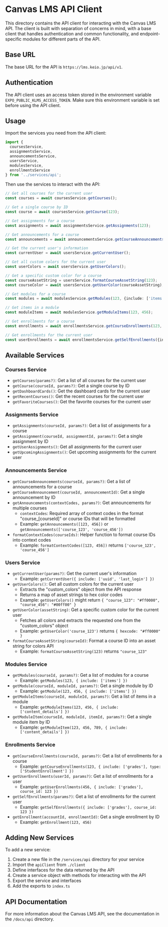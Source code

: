 # Canvas LMS API Client

This directory contains the API client for interacting with the Canvas LMS API. The client is built with separation of
concerns in mind, with a base client that handles authentication and common functionality, and endpoint-specific modules
for different parts of the API.

## Base URL

The base URL for the API is `https://lms.keio.jp/api/v1`.

## Authentication

The API client uses an access token stored in the environment variable `EXPO_PUBLIC_KLMS_ACCESS_TOKEN`. Make sure this
environment variable is set before using the API client.

## Usage

Import the services you need from the API client:

```typescript
import {
  coursesService,
  assignmentsService,
  announcementsService,
  usersService,
  modulesService,
  enrollmentsService
} from '../services/api';
```

Then use the services to interact with the API:

```typescript
// Get all courses for the current user
const courses = await coursesService.getCourses();

// Get a single course by ID
const course = await coursesService.getCourse(123);

// Get assignments for a course
const assignments = await assignmentsService.getAssignments(123);

// Get announcements for a course
const announcements = await announcementsService.getCourseAnnouncements(123);

// Get the current user's information
const currentUser = await usersService.getCurrentUser();

// Get all custom colors for the current user
const userColors = await usersService.getUserColors();

// Get a specific custom color for a course
const courseAssetString = usersService.formatCourseAssetString(123);
const courseColor = await usersService.getUserColor(courseAssetString);

// Get modules for a course
const modules = await modulesService.getModules(123, {include: ['items']});

// Get items in a module
const moduleItems = await modulesService.getModuleItems(123, 456);

// Get enrollments for a course
const enrollments = await enrollmentsService.getCourseEnrollments(123, {include: ['grades']});

// Get enrollments for the current user
const userEnrollments = await enrollmentsService.getSelfEnrollments({include: ['grades']});
```

## Available Services

### Courses Service

- `getCourses(params?)`: Get a list of all courses for the current user
- `getCourse(courseId, params?)`: Get a single course by ID
- `getDashboardCards()`: Get the dashboard cards for the current user
- `getRecentCourses()`: Get the recent courses for the current user
- `getFavoriteCourses()`: Get the favorite courses for the current user

### Assignments Service

- `getAssignments(courseId, params?)`: Get a list of assignments for a course
- `getAssignment(courseId, assignmentId, params?)`: Get a single assignment by ID
- `getUserAssignments()`: Get all assignments for the current user
- `getUpcomingAssignments()`: Get upcoming assignments for the current user

### Announcements Service

- `getCourseAnnouncements(courseId, params?)`: Get a list of announcements for a course
- `getCourseAnnouncement(courseId, announcementId)`: Get a single announcement by ID
- `getAnnouncements(contextCodes, params?)`: Get announcements for multiple courses
    - `contextCodes`: Required array of context codes in the format "course_[courseId]" or course IDs that will be
      formatted
    - Example: `getAnnouncements([123, 456])` or `getAnnouncements(['course_123', 'course_456'])`
- `formatContextCodes(courseIds)`: Helper function to format course IDs into context codes
    - Example: `formatContextCodes([123, 456])` returns `['course_123', 'course_456']`

### Users Service

- `getCurrentUser(params?)`: Get the current user's information
    - Example: `getCurrentUser({ include: ['uuid', 'last_login'] })`
- `getUserColors()`: Get all custom colors for the current user
    - Extracts the "custom_colors" object from the API response
    - Returns a map of asset strings to hex color codes
    - Example: `getUserColors()` might return `{ "course_123": "#ff0000", "course_456": "#00ff00" }`
- `getUserColor(assetString)`: Get a specific custom color for the current user
    - Fetches all colors and extracts the requested one from the "custom_colors" object
    - Example: `getUserColor('course_123')` returns `{ hexcode: "#ff0000" }`
- `formatCourseAssetString(courseId)`: Format a course ID into an asset string for colors API
    - Example: `formatCourseAssetString(123)` returns `"course_123"`

### Modules Service

- `getModules(courseId, params?)`: Get a list of modules for a course
    - Example: `getModules(123, { include: ['items'] })`
- `getModule(courseId, moduleId, params?)`: Get a single module by ID
    - Example: `getModule(123, 456, { include: ['items'] })`
- `getModuleItems(courseId, moduleId, params?)`: Get a list of items in a module
    - Example: `getModuleItems(123, 456, { include: ['content_details'] })`
- `getModuleItem(courseId, moduleId, itemId, params?)`: Get a single module item by ID
    - Example: `getModuleItem(123, 456, 789, { include: ['content_details'] })`

### Enrollments Service

- `getCourseEnrollments(courseId, params?)`: Get a list of enrollments for a course
    - Example: `getCourseEnrollments(123, { include: ['grades'], type: ['StudentEnrollment'] })`
- `getUserEnrollments(userId, params?)`: Get a list of enrollments for a user
    - Example: `getUserEnrollments(456, { include: ['grades'], course_id: 123 })`
- `getSelfEnrollments(params?)`: Get a list of enrollments for the current user
    - Example: `getSelfEnrollments({ include: ['grades'], course_id: 123 })`
- `getEnrollment(accountId, enrollmentId)`: Get a single enrollment by ID
    - Example: `getEnrollment(123, 456)`

## Adding New Services

To add a new service:

1. Create a new file in the `/services/api` directory for your service
2. Import the `apiClient` from `./client`
3. Define interfaces for the data returned by the API
4. Create a service object with methods for interacting with the API
5. Export the service and interfaces
6. Add the exports to `index.ts`

## API Documentation

For more information about the Canvas LMS API, see the documentation in the `/docs/api` directory.
